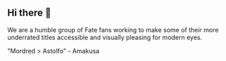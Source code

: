## Hi there 👋

We are a humble group of Fate fans working to make some of their more underrated titles accessible and visually pleasing for modern eyes. 

"Mordred > Astolfo" - Amakusa
